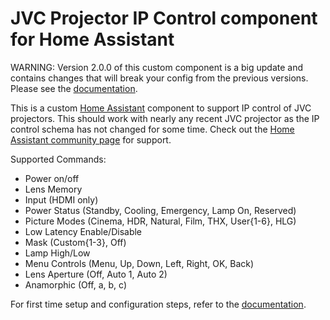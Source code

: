 # JVC Projector IP Control component for Home Assistant
WARNING: Version 2.0.0 of this custom component is a big update and contains changes that will break your config from the previous versions. Please see the [documentation](https://github.com/bezmi/homeassistant_jvc_projector_remote/blob/async_fix_improved_commands/README.md).

This is a custom [Home Assistant](https://home-assistant.io/) component to support IP control of JVC projectors. This should work with nearly any recent JVC projector as the IP control schema has not changed for some time. Check out the [Home Assistant community page](https://community.home-assistant.io/t/jvc-projector-component/123417) for support.

Supported Commands:

- Power on/off
- Lens Memory
- Input (HDMI only)
- Power Status (Standby, Cooling, Emergency, Lamp On, Reserved)
- Picture Modes (Cinema, HDR, Natural, Film, THX, User{1-6}, HLG)
- Low Latency Enable/Disable
- Mask (Custom{1-3}, Off)
- Lamp High/Low
- Menu Controls (Menu, Up, Down, Left, Right, OK, Back)
- Lens Aperture (Off, Auto 1, Auto 2)
- Anamorphic (Off, a, b, c)

For first time setup and configuration steps, refer to the [documentation](https://github.com/bezmi/homeassistant_jvc_projector_remote/blob/async_fix_improved_commands/README.md).
